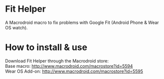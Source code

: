 # Fit Helper
A Macrodroid macro to fix problems with Google Fit (Android Phone &amp; Wear OS watch).

# How to install &amp; use
Download Fit Helper through the Macrodroid store:  
Base macro: http://www.macrodroid.com/macrostore?id=5594  
Wear OS Add-on: http://www.macrodroid.com/macrostore?id=5595